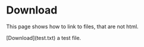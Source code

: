 Download
========

This page shows how to link to files, that are not html.

[Download](<!---CUR--->test.txt) a test file.
